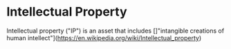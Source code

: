 # Intellectual Property

Intellectual property ("IP") is an asset that includes []"intangible creations of human intellect"](https://en.wikipedia.org/wiki/Intellectual_property)


